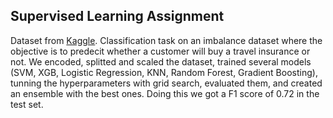 ## Supervised Learning Assignment 

Dataset from [Kaggle](https://www.kaggle.com/datasets/stefanoleone992/fifa-21-complete-player-dataset?select=players_21.csv). Classification task on an imbalance dataset where the objective is to predecit whether a customer will buy a travel insurance or not.
We encoded, splitted and scaled the dataset, trained several models (SVM, XGB, Logistic Regression, KNN, Random Forest, Gradient Boosting), tunning the hyperparameters with grid search, evaluated them, and created an ensemble with the best ones. Doing this we got a F1 score of 0.72 in the test set.
